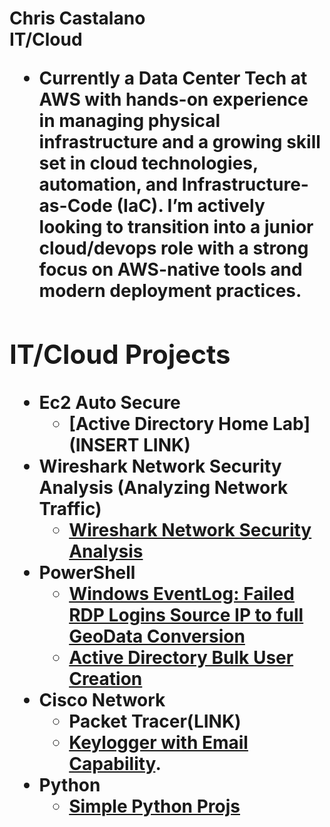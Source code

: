 <h1>Chris Castalano <br/>IT</a>/Cloud</a>

- <b> Currently a Data Center Tech at AWS with hands-on experience in managing physical infrastructure and a growing skill set in cloud technologies, automation, and Infrastructure-as-Code (IaC). I’m actively looking to transition into a junior cloud/devops role with a strong focus on AWS-native tools and modern deployment practices.

<h2>IT/Cloud Projects</h2>

- <b>Ec2 Auto Secure</b>
  - [Active Directory Home Lab](INSERT LINK)
- <b>Wireshark Network Security Analysis (Analyzing Network Traffic)</b>
  - [Wireshark Network Security Analysis](https://www.coursera.org/account/accomplishments/verify/DRNVQ05S4DWE) <b>
- <b>PowerShell</b>
  - [Windows EventLog: Failed RDP Logins Source IP to full GeoData Conversion](LINK)
  - [Active Directory Bulk User Creation](LINK)
- <b>Cisco Network </b>
  - Packet Tracer(LINK)
  - [Keylogger with Email Capability](LINK).
- <b>Python</b>
  - [Simple Python Projs](https://github.com/castalanoc/python_proj/blob/main/class_database.py)

<!--
**castalanoc/castalanoc** is a ✨ _special_ ✨ repository because its `README.md` (this file) appears on your GitHub profile.

Here are some ideas to get you started:

- 🔭 I’m currently working on ...
- 🌱 I’m currently learning ...
- 👯 I’m looking to collaborate on ...
- 🤔 I’m looking for help with ...
- 💬 Ask me about ...
- 📫 How to reach me: ...
- 😄 Pronouns: ...
- ⚡ Fun fact: ...
-->
